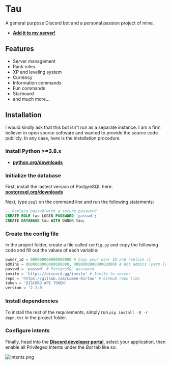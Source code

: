 # **Tau**

A general purpose Discord bot and a personal passion project of mine.

+ **[Add it to my server!](https://discord.com/oauth2/authorize?client_id=686114265362726925&scope=bot&permissions=8)**

## Features

+ Server management
+ Rank roles
+ XP and leveling system
+ Currency
+ Information commands
+ Fun commands
+ Starboard
+ and much more...

## Installation

I would kindly ask that this bot isn't run as a separate instance. I am a firm believer in open source software and wanted to provide the source code publicly. In any case, here is the installation procedure.

### Install Python >=3.8.x

+ **[python.org/downloads](https://www.python.org/downloads/)**

### Initialize the database

First, install the lastest version of PostgreSQL here: **[postgresql.org/downloads](https://www.postgresql.org/download/)**

Next, type `psql` on the command line and run the following statements:

```sql
-- Replace passwd with a secure password 
CREATE ROLE tau LOGIN PASSWORD 'passwd';
CREATE DATABASE tau WITH OWNER tau;
```

### Create the config file

In the project folder, create a file called `config.py` and copy the following code and fill out the values of each variable:

```py
owner_id = 000000000000000000 # Copy your user ID and replace it
admins = (000000000000000000, 000000000000000000) # Bot admins (perm level 4)
passwd = 'passwd' # PostgreSQL password
invite = 'https://discord.gg/invite' # Invite to server
repo = 'https://github.com/Lumen-01/tau' # GitHub repo link
token = 'DISCORD API TOKEN'
version = '2.1.0'
```

### Install dependencies

To install the rest of the requirements, simply run `pip install -U -r depn.txt` in the project folder.

### Configure intents

Finally, head into the **[Discord developer portal](https://discord.com/developers/applications/)**, select your application, then enable all Privileged Intents under the *Bot* tab like so:

![intents.png](https://cdn.discordapp.com/attachments/597739781568331776/779243312736894986/intents.png)